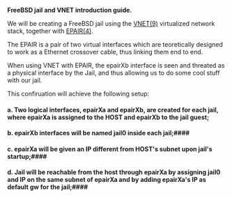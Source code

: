 **FreeBSD jail and VNET introduction guide.**

We will be creating a FreeBSD jail using the [VNET(9)](https://www.freebsd.org/cgi/man.cgi?query=vnet&sektion=9) virtualized network stack, together with [EPAIR(4)](https://www.freebsd.org/cgi/man.cgi?query=epair&sektion=4&apropos=0&manpath=FreeBSD+12.1-RELEASE+and+Ports).

The EPAIR is a pair of two virtual interfaces which are teoretically designed to work as a Ethernet crossover cable, thus linking them end to end. 

When using VNET with EPAIR, the epairXb interface is seen and threated as a physical interface by the Jail, and thus allowing us to do some cool stuff with our jail.

This confiruation will achieve the following setup:
#### a. Two logical interfaces, epairXa and epairXb, are created for each jail, where epairXa is assigned to the HOST and epairXb to the jail guest; ####
#### b. epairXb interfaces will be named jail0 inside each jail;####
#### c. epairXa will be given an IP different from HOST's subnet upon jail's startup;####
#### d. Jail will be reachable from the host through epairXa by assigning jail0 and IP on the same subnet of epairXa and by adding epairXa's IP as default gw for the jail;####
